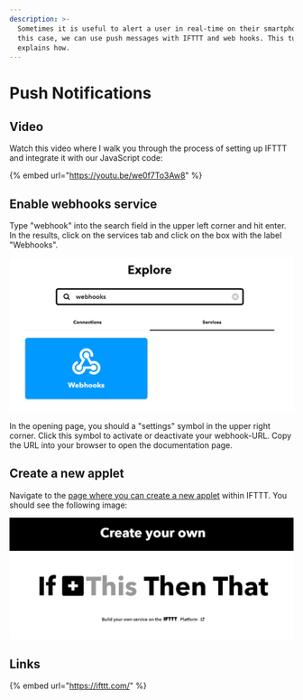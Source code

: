 ```yaml
---
description: >-
  Sometimes it is useful to alert a user in real-time on their smartphone. In
  this case, we can use push messages with IFTTT and web hooks. This tutorial
  explains how.
---
```


# Push Notifications

## Video

Watch this video where I walk you through the process of setting up IFTTT and integrate it with our JavaScript code:

{% embed url="https://youtu.be/we0f7To3Aw8" %}

## Enable webhooks service

Type "webhook" into the search field in the upper left corner and hit enter. In the results, click on the services tab and click on the box with the label "Webhooks".

![](<../../../../.gitbook/assets/image (53) (1).png>)

In the opening page, you should a "settings" symbol in the upper right corner. Click this symbol to activate or deactivate your webhook-URL. Copy the URL into your browser to open the documentation page.

## Create a new applet

Navigate to the [page where you can create a new applet](https://ifttt.com/create) within IFTTT. You should see the following image:

![IFTTT applets are based on a trigger and an action.](<../../../../.gitbook/assets/image (58).png>)

## Links

{% embed url="https://ifttt.com/" %}

